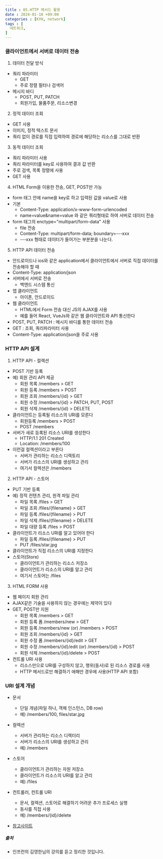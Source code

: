 ```yaml
---
title : 05.HTTP 메서드 활용
date : 2024-01-18 +09:00
categories : [KYH, network]
tags : [
  네트워크,
]
---
```

<!-- ![](/assets/img/Spring/aaaa.png){:style="border:1px solid #eaeaea; border-radius: 7px; padding: 0px;" } -->
<!-- ![](/assets/img/Performance Test/1-1.png){:style="width:1000px" } -->

### 클라이언트에서 서버로 데이터 전송

1. 데이터 전달 방식
- 쿼리 파라미터
  - GET
  - 주로 정렬 필터나 검색어
- 메시지 바디
  - POST, PUT, PATCH
  - 회원가입, 물품주문, 리소스변경

2. 정적 데이터 조회
- GET 사용
- 이미지, 정적 텍스트 문서
- 쿼리 없이 경로를 직접 입력하여 경로에 해당하는 리소스를 그대로 반환

3. 동적 데이터 조회
- 쿼리 파라미터 사용
- 쿼리 파라미터를 key로 사용하여 결과 값 반환
- 주로 검색, 목록 정렬에 사용
- GET 사용

4. HTML Form을 이용한 전송, GET, POST만 가능
- form 태그 안에 name을 key로 하고 입력된 값을 value로 사용
- 기본 
  - Content-Type: application/x-www-form-urlencoded
  - name=value&name=value 와 같은 쿼리형태로 하여 서버로 데이터 전송
- form 태그의 enctype="multipart/form-data" 사용
  - file 전송
  - Content-Type: multipart/form-data; boundary=\-\-\-xxx
  - \-\-\-xxx 형태로 데이터가 들어가는 부분분을 나눈다. 

5. HTTP API 데이터 전송
- 안드로이드나 ios와 같은 application에서 클라이언트에서 서버로 직접 데이터를 전송해야 할 때
- Content-Type: application/json
- 서버에서 서버로 전송
  - 백엔드 시스템 통신
- 앱 클라이언트
  - 아이폰, 안드로이드
- 웹 클라이언트
  - HTML에서 Form 전송 대신 JS의 AJAX를 사용
  - 예를 들어 React, VueJs와 같은 웹 클라이언트와 API 통신한다
- POST, PUT, PATCH : 메시지 바디를 통한 데이터 전송
- GET : 조회, 쿼리파라미터 사용
- Content-Type: application/json을 주로 사용

### HTTP API 설계

1. HTTP API - 컬렉션
- POST 기반 등록
- 예) 회원 관리 API 제공
  - 회원 목록 /members > GET
  - 회원 등록 /members > POST
  - 회원 조회 /members/{id} > GET
  - 회원 수정 /members/{id} > PATCH, PUT, POST
  - 회원 삭제 /members/{id} > DELETE
- 클라이언트는 등록될 리소스의 URI를 모른다
  - 회원등록 /members > POST
  - POST /members
- 서버가 새로 등록된 리소스 URI를 생성한다
  - HTTP/1.1 201 Created
  - Location: /members/100
- 이런걸 컬렉션이라고 부른다
  - 서버가 관리하는 리소스 디렉토리
  - 서버가 리소스의 URI를 생성하고 관리
  - 여기서 컬렉션은 /members

2. HTTP API - 스토어
- PUT 기반 등록
- 예) 정적 컨텐츠 관리, 원격 파일 관리
  - 파일 목록 /files > GET 
  - 파일 조회 /files/{filename} > GET
  - 파일 등록 /files/{filename} > PUT
  - 파일 삭제 /files/{filename} > DELETE
  - 파일 대량 등록 /files > POST 
- 클라이언트가 리소스 URI를 알고 있어야 한다
  - 파일 등록 /files/{filename} > PUT
  - PUT /files/star.jpg
- 클라이언트가 직접 리소스의 URI를 지정한다
- 스토어(Store)
  - 클라이언트가 관리하는 리소스 저장소
  - 클라이언트가 리소스의 URI를 알고 관리
  - 여기서 스토어는 /files

3. HTML FORM 사용
- 웹 페이지 회원 관리
- AJAX같은 기술을 사용하지 않는 경우에는 제약이 있다
- GET, POST만 지원
  - 회원 목록 /members > GET
  - 회원 등록 폼 /members/new > GET
  - 회원 등록 /members/new (or) /members > POST
  - 회원 조회 /members/{id} > GET
  - 회원 수정 폼 /members/{id}/edit > GET
  - 회원 수정 /members/{id}/edit (or) /members/{id} > POST
  - 회원 삭제 /members/{id}/delete > POST
- 컨트롤 URI 사용
  - 리소스만으로 URI를 구성하지 않고, 행위(동사)로 된 리소스 경로를 사용
  - HTTP 메서드로만 해결하기 애해만 경우에 사용(HTTP API 포함)

### URI 설계 개념

- 문서
  - 단일 개념(파일 하나, 객체 인스턴스, DB row)
  - 예) /members/100, files/star.jpg
- 컬렉션
  - 서버가 관리하는 리소스 디렉터리
  - 서버가 리소스의 URI를 생성하고 관리
  - 예) /members
- 스토어
  - 클라이언트가 관리하는 자원 저장소
  - 클라이언트가 리소스의 URI를 알고 관리
  - 예) /files
- 컨트롤러, 컨트롤 URI
  - 문서, 컬렉션, 스토어로 해결하기 어려운 추가 프로세스 실행
  - 동사를 직접 사용
  - 예) /members/{id}/delete

- <a href="https://restfulapi.net/resource-naming" target="_blank">참고사이트</a>

##### 출처
- 인프런의 김영한님의 강의를 듣고 정리한 것입니다.
